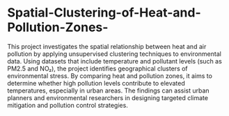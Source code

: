 # Spatial-Clustering-of-Heat-and-Pollution-Zones-
This project investigates the spatial relationship between heat and air pollution by applying unsupervised clustering techniques to environmental data. 
Using datasets that include temperature and pollutant levels (such as PM2.5 and NO₂), the project identifies geographical clusters of environmental stress. 
By comparing heat and pollution zones, it aims to determine whether high pollution levels contribute to elevated temperatures, especially in urban areas.
The findings can assist urban planners and environmental researchers in designing targeted climate mitigation and pollution control strategies.
